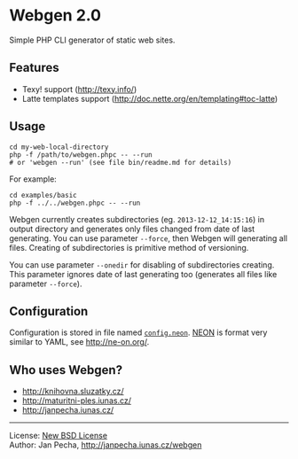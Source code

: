 Webgen 2.0
==========

Simple PHP CLI generator of static web sites.


Features
--------

* Texy! support (http://texy.info/)
* Latte templates support (http://doc.nette.org/en/templating#toc-latte)


Usage
-----

```
cd my-web-local-directory
php -f /path/to/webgen.phpc -- --run
# or 'webgen --run' (see file bin/readme.md for details)
```

For example:

```
cd examples/basic
php -f ../../webgen.phpc -- --run
```

Webgen currently creates subdirectories (eg. `2013-12-12_14:15:16`) in output directory and generates only files changed from date of last generating. You can use parameter ```--force```, then Webgen will generating all files. Creating of subdirectories is primitive method of versioning.

You can use parameter ```--onedir``` for disabling of subdirectories creating. This parameter ignores date of last generating too (generates all files like parameter ```--force```).


Configuration
-------------

Configuration is stored in file named [```config.neon```](examples/basic/config.neon). [NEON](http://ne-on.org/) is format very similar to YAML, see http://ne-on.org/.


Who uses Webgen?
----------------

* http://knihovna.sluzatky.cz/
* http://maturitni-ples.iunas.cz/
* http://janpecha.iunas.cz/


------------------------------

License: [New BSD License](license.txt)
<br>Author: Jan Pecha, http://janpecha.iunas.cz/webgen

